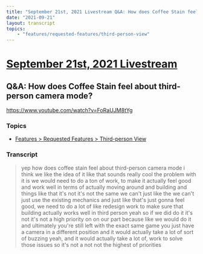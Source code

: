 ```yaml
---
title: "September 21st, 2021 Livestream Q&A: How does Coffee Stain feel about third-person camera mode?"
date: "2021-09-21"
layout: transcript
topics:
    - "features/requested-features/third-person-view"
---
```

# [September 21st, 2021 Livestream](../2021-09-21.md)
## Q&A: How does Coffee Stain feel about third-person camera mode?
https://www.youtube.com/watch?v=FoRaUJM8tYg

### Topics
* [Features > Requested Features > Third-person View](../topics/features/requested-features/third-person-view.md)

### Transcript

> yep how does coffee stain feel about third-person camera mode i think we like the idea of it like that sounds really cool the problem with it is we would need to do a ton of work, to make it actually feel good and work well in terms of actually moving around and building and things like that it's not it's not the same we can't just like the we can't just use the existing mechanics and just like that's just gonna feel good, we need to do a lot of like redesign work to make sure that building actually works well in third person yeah so if we did do it it's not it's not a high priority on on our part because like we would do it and ultimately you're still left with the exact same game you just have a camera in a different position and it would actually take a lot of sort of buzzing yeah, and it would actually take a lot of, work to solve those issues so it's not a not not the highest of priorities
